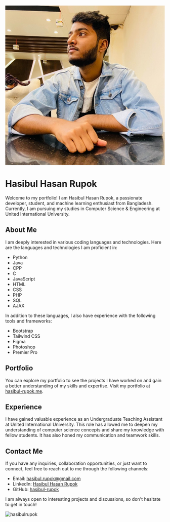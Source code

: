 ![Hasibul Hasan Rupok](dp.jpeg)
# Hasibul Hasan Rupok

Welcome to my portfolio! I am Hasibul Hasan Rupok, a passionate developer, student, and machine learning enthusiast from Bangladesh. Currently, I am pursuing my studies in Computer Science & Engineering at United International University.

## About Me

I am deeply interested in various coding languages and technologies. Here are the languages and technologies I am proficient in:

- Python
- Java
- CPP
- C
- JavaScript
- HTML
- CSS
- PHP
- SQL
- AJAX

In addition to these languages, I also have experience with the following tools and frameworks:

- Bootstrap
- Tailwind CSS
- Figma
- Photoshop
- Premier Pro

## Portfolio

You can explore my portfolio to see the projects I have worked on and gain a better understanding of my skills and expertise. Visit my portfolio at [hasibul-rupok.me](https://hasibul-rupok.me/).

## Experience

I have gained valuable experience as an Undergraduate Teaching Assistant at United International University. This role has allowed me to deepen my understanding of computer science concepts and share my knowledge with fellow students. It has also honed my communication and teamwork skills.

## Contact Me

If you have any inquiries, collaboration opportunities, or just want to connect, feel free to reach out to me through the following channels:

- Email: [hasibul.rupok@gmail.com](mailto:hasibul.rupok@gmail.com)
- LinkedIn: [Hasibul Hasan Rupok](https://www.linkedin.com/in/hasibul-rupok/)
- GitHub: [hasibul-rupok](https://github.com/HasibulRupok)

I am always open to interesting projects and discussions, so don't hesitate to get in touch!


<p align="left"> <img src="https://komarev.com/ghpvc/?username=hasibulrupok&label=Profile%20views&color=0e75b6&style=flat" alt="hasibulrupok" /> </p>
<!---
HasibulRupok/HasibulRupok is a ✨ special ✨ repository because its `README.md` (this file) appears on your GitHub profile.
You can click the Preview link to take a look at your changes.
--->
